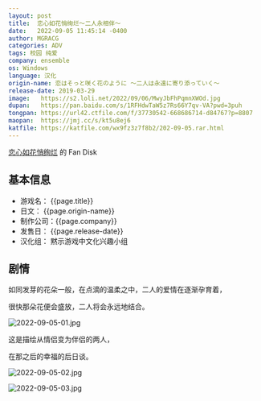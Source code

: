 ```yaml
---
layout: post
title:  恋心如花悄绚烂～二人永相伴～
date:   2022-09-05 11:45:14 -0400
author: MGRACG
categories: ADV
tags: 校园 纯爱
company: ensemble
os: Windows
language: 汉化
origin-name: 恋はそっと咲く花のように ～二人は永遠に寄り添っていく～
release-date: 2019-03-29
image:   https://s2.loli.net/2022/09/06/MwyJbFhPqmnXWOd.jpg
dupan:   https://pan.baidu.com/s/1RFHdwTaW5z7Rs66Y7qv-VA?pwd=3puh
tongpan: https://url42.ctfile.com/f/37730542-668686714-d84767?p=8807
maopan:  https://jmj.cc/s/kt5u8ej6
katfile: https://katfile.com/wx9fz3z7f8b2/202-09-05.rar.html
---
```


[恋心如花悄绚烂](恋心如花悄绚烂) 的 Fan Disk

## 基本信息

- 游戏名：  {{page.title}}
- 日文：    {{page.origin-name}}
- 制作公司：{{page.company}}
- 发售日：  {{page.release-date}}
- 汉化组： 黙示游戏中文化兴趣小组

## 剧情

如同发芽的花朵一般，在点滴的温柔之中，二人的爱情在逐渐孕育着，

很快那朵花便会盛放，二人将会永远地结合。

![2022-09-05-01.jpg](https://s2.loli.net/2022/09/06/1S7Et92uIBTnOwj.jpg)

这是描绘从情侣变为伴侣的两人，

在那之后的幸福的后日谈。

![2022-09-05-02.jpg](https://s2.loli.net/2022/09/06/CwMhIf4NPS5p73D.jpg)

![2022-09-05-03.jpg](https://s2.loli.net/2022/09/06/s8g6pmLx5CRjnZh.jpg)
